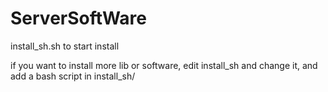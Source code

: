 # ServerSoftWare

install_sh.sh to start install

if you want to install more lib or software,
edit install_sh and change it, and add a bash script
in install_sh/ 

